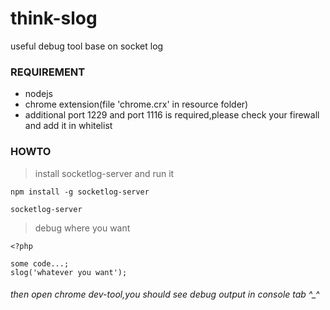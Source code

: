 # think-slog
useful debug tool base on socket log

### REQUIREMENT
* nodejs
* chrome extension(file 'chrome.crx' in resource folder)
* additional port 1229 and port 1116 is required,please check your firewall and add it in whitelist

### HOWTO
> install socketlog-server and run it
```
npm install -g socketlog-server
```
```
socketlog-server
```
> debug where you want
```
<?php

some code...;
slog('whatever you want');
```

###### then open chrome dev-tool,you should see debug output in console tab ^_^